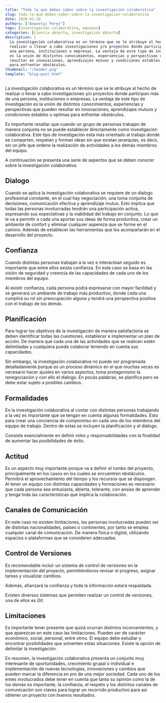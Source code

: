 ```yaml
---
title: "Todo lo que debes saber sobre la investigación colaborativa"
slug: todo-lo-que-debes-saber-sobre-la-investigacion-colaborativa
date: 2020-01-10
authors: ["Anavelyz Perez"]
tags: [investigación colaborativa, equipos]
categories: [ciencia abierta, investigación abierta]
description: |
  La investigación colaborativa es un término que se le atribuye al hecho de
  realizar o llevar a cabo investigaciones y/o proyectos donde participan más de
  una persona, instituciones o empresas. La ventaja de este tipo de investigación
  es la unión de distintos conocimientos, experiencias y perspectivas que pueden
  resultar en innovaciones, aprendizajes mutuos y condiciones estables u optimas
  para enfrentar obstáculos.
thumbnail: "/header.png"
template: "blog-post.html"
---
```


<!-- # Todo lo que debes saber sobre la investigación colaborativa -->
<!-- **Por Anavelyz Pérez** -->

La investigación colaborativa es un término que se le atribuye al hecho de
realizar o llevar a cabo investigaciones y/o proyectos donde participan más de
una persona, instituciones o empresas. La ventaja de este tipo de investigación
es la unión de distintos conocimientos, experiencias y perspectivas que pueden
resultar en innovaciones, aprendizajes mutuos y condiciones estables u optimas
para enfrentar obstáculos.

<!-- TEASER_END -->

Es importante resaltar que cuando un grupo de personas trabajan de manera
conjunta no se puede establecer directamente como investigación colaborativa.
Este tipo de investigación esta más orientado al trabajo donde se comparten,
respetan y forman ideas sin que existan jerarquías, es decir, sin un jefe que
ordene la realización de actividades a los demás miembros del equipo.

A continuación se presenta una serie de aspectos que se deben conocer sobre la
investigación colaborativa:

## Dialogo

Cuando se aplica la investigación colaborativa se requiere de un dialogo
profesional constante, en el cual hay negociación, una toma conjunta de
decisiones, comunicación efectiva y aprendizaje mutuo. Esto implica que todas
las personas involucradas tendrán una participación activa, expresando sus
expectativas y la viabilidad del trabajo en conjunto. Lo que le va a permitir a
cada una aportar sus ideas de forma productiva, crear un ambiente de confort y
eliminar cualquier aspereza que se forme en el camino. Además de establecer las
herramientas que los acompañarán en el desarrollo del proyecto.

## Confianza

Cuando distintas personas trabajan a la vez e interactúan seguido es importante
que entre ellos exista confianza. En este caso se basa en las visión de
seguridad y creencia de las capacidades de cada uno de los miembros del equipo.

Al existir confianza, cada persona podrá expresarse con mayor facilidad y se
generará un ambiente de trabajo más productivo, donde cada una cumplirá su rol
sin preocupación alguna y tendrá una perspectiva positiva con el trabajo de los
demás.

## Planificación

Para lograr los objetivos de la investigación de manera satisfactoria se deben
identificar todas las cuestiones, establecer e implementar un plan de acción. De
manera que cada una de las actividades que se realicen estén delimitadas y
cualquiera pueda colaborar teniendo en cuenta sus capacidades.

Sin embargo, la investigación colaborativa no puede ser programada
detalladamente porque es un proceso dinámico en el que muchas veces es necesario
hacer ajustes en varios aspectos, toma protagonismo la renegociación y con ello
el dialogo. En pocas palabras, se planifica pero se debe estar sujeto a posibles
cambios.

## Formalidades

En la investigación colaborativa al contar con distintas personas trabajando a
la vez es importante que se tengan en cuenta algunas formalidades. Esto para
crear una conciencia de compromiso en cada uno de los miembros del equipo de
trabajo. Dentro de estas se incluyen la planificación y el diálogo.

Consiste esencialmente en definir roles y responsabilidades con la finalidad de
aumentar las posibilidades de éxito.

## Actitud

Es un aspecto muy importante porque va a definir el rumbo del proyecto,
principalmente en los casos en los cuales se encuentren obstáculos. Permitirá el
aprovechamiento del tiempo y los recursos que se dispongan. Al tener un equipo
con distintas capacidades y formaciones es necesario que cada persona sea
entusiasta, abierta, tolerante, con ansias de aprender y tenga toda las
características que implica la colaboración.

## Canales de Comunicación

En este caso no existen limitaciones, las personas involucradas pueden ser de
distintas nacionalidades, países o continentes, por tanto se emplea cualquier
canal de comunicación. De manera física o digital, utilizando espacios o
plataformas que se consideren adecuadas.

## Control de Versiones

Es recomendable incluir un sistema de control de versiones en la implementación
del proyecto, permitiéndonos revisar el progreso, asignar tareas y visualizar
cambios.

Además, afianzará la confianza y toda la información estará respaldada.

Existen diversos sistemas que permiten realizar un control de versiones, una de
ellos es _Git_.

## Limitaciones

Es importante tener presente que quizá ocurran distintos inconvenientes, y que
aparezcan en este caso las limitaciones. Pueden ser de carácter económico,
social, personal, entre otros. El equipo debe estudiar y encontrar posibilidades
que solventen estas situaciones. Existe la opción de delimitar la investigación.

En resumen, la investigación colaborativa presenta un conjunto muy interesante
de oportunidades, crecimiento grupal o individual e implementación de nuevas
tecnologías, innovaciones y cambios que pueden marcar la diferencia en pro de
una mejor sociedad. Cada uno de los entes involucrados debe tener en cuenta que
tanto su opinión como la de los demás es importante, la confianza, el respeto y
los distintos canales de comunicación son claves para lograr un recorrido
productivo para asi obtener un proyecto con buenos resultados.
